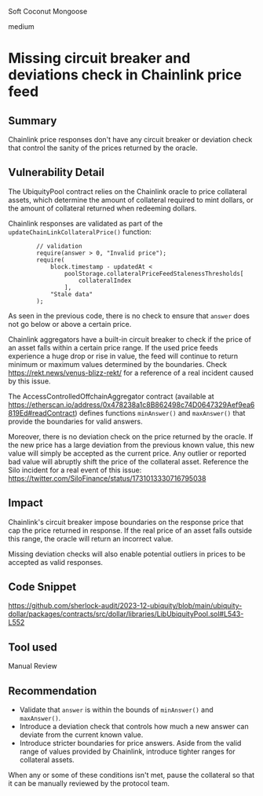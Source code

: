 Soft Coconut Mongoose

medium

# Missing circuit breaker and deviations check in Chainlink price feed

## Summary

Chainlink price responses don't have any circuit breaker or deviation check that control the sanity of the prices returned by the oracle.

## Vulnerability Detail

The UbiquityPool contract relies on the Chainlink oracle to price collateral assets, which determine the amount of collateral required to mint dollars, or the amount of collateral returned when redeeming dollars.

Chainlink responses are validated as part of the `updateChainLinkCollateralPrice()` function:

```solidity
        // validation
        require(answer > 0, "Invalid price");
        require(
            block.timestamp - updatedAt <
                poolStorage.collateralPriceFeedStalenessThresholds[
                    collateralIndex
                ],
            "Stale data"
        );
```

As seen in the previous code, there is no check to ensure that `answer` does not go below or above a certain price.

Chainlink aggregators have a built-in circuit breaker to check if the price of an asset falls within a certain price range. If the used price feeds experience a huge drop or rise in value, the feed will continue to return minimum or maximum values determined by the boundaries. Check https://rekt.news/venus-blizz-rekt/ for a reference of a real incident caused by this issue.

The AccessControlledOffchainAggregator contract (available at https://etherscan.io/address/0x478238a1c8B862498c74D0647329Aef9ea6819Ed#readContract) defines functions `minAnswer()` and `maxAnswer()` that provide the boundaries for valid answers.

Moreover, there is no deviation check on the price returned by the oracle. If the new price has a large deviation from the previous known value, this new value will simply be accepted as the current price. Any outlier or reported bad value will abruptly shift the price of the collateral asset. Reference the Silo incident for a real event of this issue: https://twitter.com/SiloFinance/status/1731013330716795038

## Impact

Chainlink's circuit breaker impose boundaries on the response price that cap the price returned in response. If the real price of an asset falls outside this range, the oracle will return an incorrect value.

Missing deviation checks will also enable potential outliers in prices to be accepted as valid responses.

## Code Snippet

https://github.com/sherlock-audit/2023-12-ubiquity/blob/main/ubiquity-dollar/packages/contracts/src/dollar/libraries/LibUbiquityPool.sol#L543-L552

## Tool used

Manual Review

## Recommendation

- Validate that `answer` is within the bounds of `minAnswer()` and `maxAnswer()`.
- Introduce a deviation check that controls how much a new answer can deviate from the current known value.
- Introduce stricter boundaries for price answers. Aside from the valid range of values provided by Chainlink, introduce tighter ranges for collateral assets.

When any or some of these conditions isn't met, pause the collateral so that it can be manually reviewed by the protocol team.
